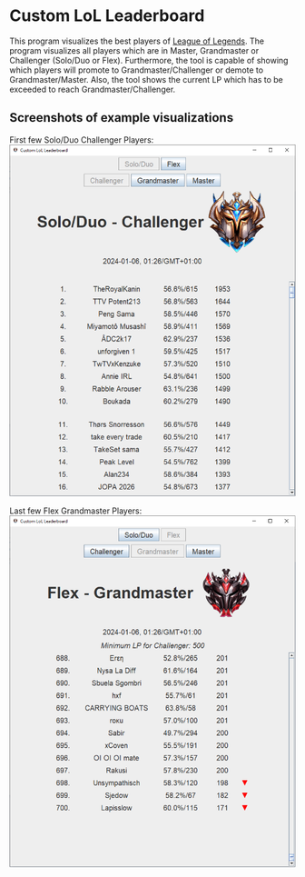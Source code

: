 # Custom LoL Leaderboard
This program visualizes the best players of [League of Legends](https://www.leagueoflegends.com/en-gb/). The program visualizes all players which are in Master, Grandmaster or Challenger (Solo/Duo or Flex). Furthermore, the tool is capable of showing which players will promote to Grandmaster/Challenger or demote to Grandmaster/Master. Also, the tool shows the current LP which has to be exceeded to reach Grandmaster/Challenger.

## Screenshots of example visualizations
First few Solo/Duo Challenger Players:
![](Example_View_1.PNG)

Last few Flex Grandmaster Players:
![](Example_View_2.PNG)
